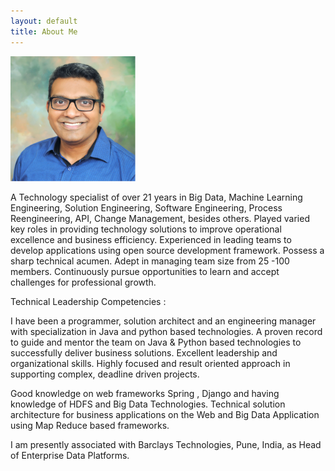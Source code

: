 ```yaml
---
layout: default
title: About Me
---
```

<div class="text-center">
  <img src="assets/images/profile.png" width="200" height="200" class="rounded mx-auto d-block img-thumbnail" alt="myPhoto">
</div>


A Technology specialist of over 21 years in Big Data, Machine Learning Engineering, Solution Engineering, Software Engineering, Process Reengineering, API, Change Management, besides others. Played varied key roles in providing  technology solutions to improve operational excellence and business efficiency. Experienced in leading teams to develop applications using open source development framework. Possess a sharp technical acumen. Adept in managing team size from 25 -100 members. Continuously pursue opportunities to learn and accept challenges for professional growth.


Technical Leadership Competencies :

I have been a programmer,  solution architect and an engineering manager with specialization  in Java and python based technologies. A proven record to guide and mentor the team on Java & Python based technologies to successfully deliver business solutions. Excellent leadership and organizational skills. Highly focused and result oriented approach  in supporting complex, deadline driven projects.

Good knowledge on web frameworks Spring , Django and having knowledge of HDFS and Big Data Technologies. Technical solution architecture for business applications on the Web and  Big Data Application using Map Reduce based frameworks.  

I am presently associated with Barclays  Technologies, Pune, India, as Head of Enterprise Data Platforms.
